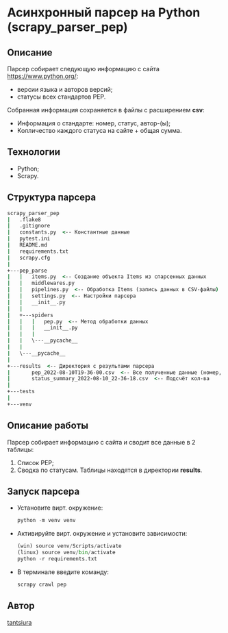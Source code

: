 # Асинхронный парсер на Python (scrapy_parser_pep)

## Описание

Парсер собирает следующую информацию с сайта https://www.python.org/:
- версии языка и авторов версий;
- статусы всех стандартов PEP.

Собранная информация сохраняется в файлы с расширением **csv**:
- Информация о стандарте: номер, статус, автор-(ы);
- Колличество каждого статуса на сайте + общая сумма.

## Технологии
- Python;
- Scrapy.

## Структура парсера

```cmd
scrapy_parser_pep
|   .flake8
|   .gitignore
|   constants.py  <-- Константные данные
|   pytest.ini
|   README.md
|   requirements.txt
|   scrapy.cfg
|
+---pep_parse
|   |   items.py  <-- Создание объекта Items из спарсенных данных
|   |   middlewares.py
|   |   pipelines.py  <-- Обработка Items (запись данных в CSV-файлы)
|   |   settings.py  <-- Настройки парсера
|   |   __init__.py
|   |   
|   +---spiders
|   |   |   pep.py  <-- Метод обработки данных
|   |   |   __init__.py
|   |   |
|   |   \---__pycache__
|   |           
|   \---__pycache__
|           
+---results  <-- Директория с результами парсера
|       pep_2022-08-10T19-36-00.csv  <-- Все полученные данные (номер, статус, автор(ы))
|       status_summary_2022-08-10_22-36-18.csv  <-- Подсчёт кол-ва
|       
+---tests
|
+---venv
```

## Описание работы

Парсер собирает информацию с сайта и сводит все данные в 2 таблицы:
1. Список PEP;
2. Сводка по статусам.
Таблицы находятся в директории **results**.

## Запуск парсера
- Установите вирт. окружение:
    ```python
    python -m venv venv
    ```
- Активируйте вирт. окружение и установите зависимости:
    ```python
    (win) source venv/Scripts/activate
    (linux) source venv/bin/activate
    python -r requirements.txt
    ```
- В терминале введите команду:
    ```python
    scrapy crawl pep
    ```

## Автор

[tantsiura](https://github.com/tantsiura)